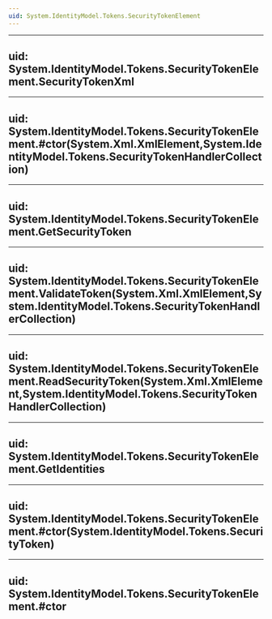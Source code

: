 ```yaml
---
uid: System.IdentityModel.Tokens.SecurityTokenElement
---
```


---
uid: System.IdentityModel.Tokens.SecurityTokenElement.SecurityTokenXml
---

---
uid: System.IdentityModel.Tokens.SecurityTokenElement.#ctor(System.Xml.XmlElement,System.IdentityModel.Tokens.SecurityTokenHandlerCollection)
---

---
uid: System.IdentityModel.Tokens.SecurityTokenElement.GetSecurityToken
---

---
uid: System.IdentityModel.Tokens.SecurityTokenElement.ValidateToken(System.Xml.XmlElement,System.IdentityModel.Tokens.SecurityTokenHandlerCollection)
---

---
uid: System.IdentityModel.Tokens.SecurityTokenElement.ReadSecurityToken(System.Xml.XmlElement,System.IdentityModel.Tokens.SecurityTokenHandlerCollection)
---

---
uid: System.IdentityModel.Tokens.SecurityTokenElement.GetIdentities
---

---
uid: System.IdentityModel.Tokens.SecurityTokenElement.#ctor(System.IdentityModel.Tokens.SecurityToken)
---

---
uid: System.IdentityModel.Tokens.SecurityTokenElement.#ctor
---
